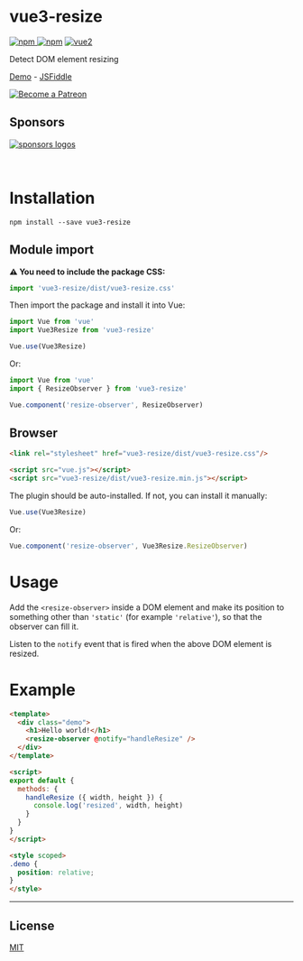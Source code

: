 # vue3-resize

[![npm](https://img.shields.io/npm/v/vue-resize.svg) ![npm](https://img.shields.io/npm/dm/vue-resize.svg)](https://www.npmjs.com/package/vue-resize)
[![vue2](https://img.shields.io/badge/vue-2.x-brightgreen.svg)](https://vuejs.org/)

Detect DOM element resizing

[Demo](https://akryum.github.io/vue-resize/) - [JSFiddle](https://jsfiddle.net/Akryum/zqygwf3r/)

<p>
  <a href="https://www.patreon.com/akryum" target="_blank">
    <img src="https://c5.patreon.com/external/logo/become_a_patron_button.png" alt="Become a Patreon">
  </a>
</p>

## Sponsors

[![sponsors logos](https://guillaume-chau.info/sponsors.png)](https://guillaume-chau.info/sponsors)

<br>

# Installation

```
npm install --save vue3-resize
```

## Module import

**⚠️ You need to include the package CSS:**

```js
import 'vue3-resize/dist/vue3-resize.css'
```

Then import the package and install it into Vue:

```javascript
import Vue from 'vue'
import Vue3Resize from 'vue3-resize'

Vue.use(Vue3Resize)
```

Or:

```javascript
import Vue from 'vue'
import { ResizeObserver } from 'vue3-resize'

Vue.component('resize-observer', ResizeObserver)
```

## Browser

```html
<link rel="stylesheet" href="vue3-resize/dist/vue3-resize.css"/>

<script src="vue.js"></script>
<script src="vue3-resize/dist/vue3-resize.min.js"></script>
```

The plugin should be auto-installed. If not, you can install it manually:

```javascript
Vue.use(Vue3Resize)
```

Or:

```javascript
Vue.component('resize-observer', Vue3Resize.ResizeObserver)
```

# Usage

Add the `<resize-observer>` inside a DOM element and make its position to something other than `'static'` (for example `'relative'`), so that the observer can fill it.

Listen to the `notify` event that is fired when the above DOM element is resized.

# Example

```html
<template>
  <div class="demo">
    <h1>Hello world!</h1>
    <resize-observer @notify="handleResize" />
  </div>
</template>

<script>
export default {
  methods: {
    handleResize ({ width, height }) {
      console.log('resized', width, height)
    }
  }
}
</script>

<style scoped>
.demo {
  position: relative;
}
</style>
```

---

## License

[MIT](http://opensource.org/licenses/MIT)
